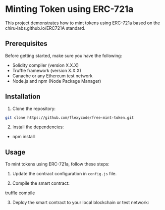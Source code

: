 # Minting Token using ERC-721a

This project demonstrates how to mint tokens using ERC-721a based on the chiru-labs.github.io/ERC721A standard.

## Prerequisites

Before getting started, make sure you have the following:

* Solidity compiler (version X.X.X)
* Truffle framework (version X.X.X)
* Ganache or any Ethereum test network
* Node.js and npm (Node Package Manager)

## Installation

1. Clone the repository:


```bash
git clone https://github.com/flexycode/free-mint-token.git 
```

2. Install the dependencies:

* npm install

## Usage 

To mint tokens using ERC-721a, follow these steps:

1. Update the contract configuration in `config.js` file.

2. Compile the smart contract:

truffle compile

3. Deploy the smart contract to your local blockchain or test network:


